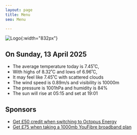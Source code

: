 ```yaml
---
layout: page
title: Menu
seo: Menu

---
```


![Logo](/images/logo.jpg){:width="832px"}

<!-- weather_marker starts -->
## On Sunday, 13 April 2025

- The average temperature today is 7.45˚C,
- With highs of 8.32˚C and lows of 6.96˚C,
- It may feel like 7.45˚C with scattered clouds
- The wind speed is 0.89m/s and visibility is 10000m
- The pressure is 1001hPa and humidity is 84%
- The sun will rise at 05:15 and set at 19:01

<!-- weather_marker ends -->

## Sponsors

- [Get £50 credit when switching to Octopus Energy](https://bit.ly/3oD1nnS)
- [Get £75 when taking a 1000mb YouFibre broadband plan](https://aklam.io/91zWhU?)



